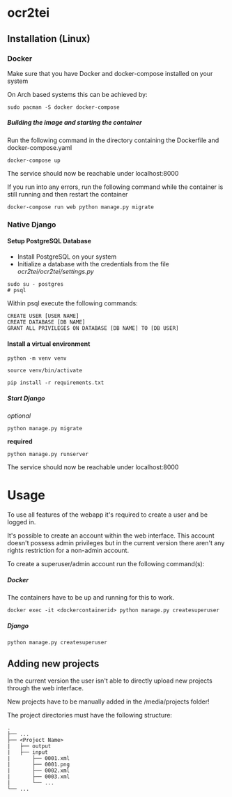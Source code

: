 # ocr2tei

## Installation (Linux)

### Docker 

Make sure that you have Docker and docker-compose installed on your system

On Arch based systems this can be achieved by:
```
sudo pacman -S docker docker-compose
```

#####  Building the image and starting the container

Run the following command in the directory containing the Dockerfile and docker-compose.yaml
```
docker-compose up
```

The service should now be reachable under localhost:8000

If you run into any errors, run the following command while the container is still running and then restart the container
```
docker-compose run web python manage.py migrate
```

### Native Django

#### Setup PostgreSQL Database

* Install PostgreSQL on your system
* Initialize a database with the credentials from the file *ocr2tei/ocr2tei/settings.py*

```
sudo su - postgres
# psql
```
Within psql execute the following commands:

```postgresql
CREATE USER [USER NAME]
CREATE DATABASE [DB NAME]
GRANT ALL PRIVILEGES ON DATABASE [DB NAME] TO [DB USER]
```

#### Install a virtual environment

```
python -m venv venv

source venv/bin/activate

pip install -r requirements.txt
```

##### Start Django

*optional*
```
python manage.py migrate
```

__required__
```
python manage.py runserver
```

The service should now be reachable under localhost:8000

# Usage

To use all features of the webapp it's required to create a user and be logged in.

It's possible to create an account within the web interface. This account doesn't possess admin privileges but 
in the current version there aren't any rights restriction for a non-admin account.

To create a superuser/admin account run the following command(s):

##### Docker
The containers have to be up and running for this to work.
```
docker exec -it <dockercontainerid> python manage.py createsuperuser
```

##### Django
```
python manage.py createsuperuser
```

## Adding new projects

In the current version the user isn't able to directly upload new projects through the web interface.

New projects have to be manually added in the /media/projects folder!

The project directories must have the following structure:

```
.
├── ...
├── <Project Name>
|   ├── output
|   ├── input
|       ├── 0001.xml
|       ├── 0001.png
|       ├── 0002.xml
|       ├── 0003.xml
|       └── ... 
└── ...
```
